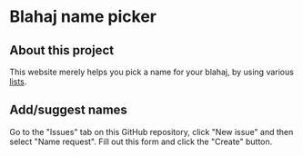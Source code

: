 # Blahaj name picker

## About this project

This website merely helps you pick a name for your blahaj, by using various [lists](https://github.com/AceKiron/www.mxace.dev/blob/main/public/lists.txt).

## Add/suggest names

Go to the "Issues" tab on this GitHub repository, click "New issue" and then select "Name request". Fill out this form and click the "Create" button.

